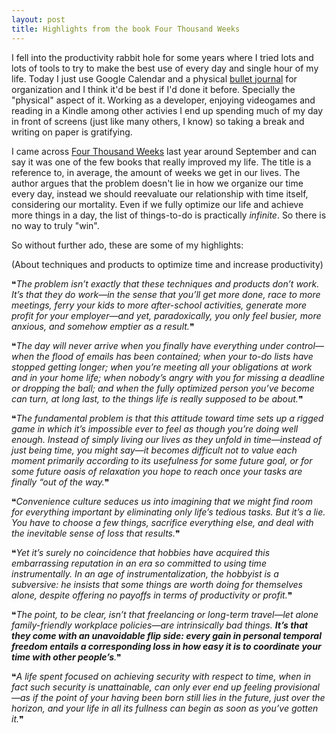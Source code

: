 ```yaml
---
layout: post
title: Highlights from the book Four Thousand Weeks
---
```


I fell into the productivity rabbit hole for some years where I tried lots and lots of tools to try to make the best use of every day and single hour of my life. Today I just use Google Calendar and a physical [bullet journal](https://bulletjournal.com/) for organization and I think it'd be best if I'd done it before. Specially the "physical" aspect of it. Working as a developer, enjoying videogames and reading in a Kindle among other activies I end up spending much of my day in front of screens (just like many others, I know) so taking a break and writing on paper is gratifying.

I came across [Four Thousand Weeks](https://www.goodreads.com/book/show/54785515-four-thousand-weeks) last year around September and can say it was one of the few books that really improved my life. The title is a reference to, in average, the amount of weeks we get in our lives. The author argues that the problem doesn't lie in how we organize our time every day, instead we should reevaluate our relationship with time itself, considering our mortality. Even if we fully optimize our life and achieve more things in a day, the list of things-to-do is practically _infinite_. So there is no way to truly "win".

So without further ado, these are some of my highlights:

(About techniques and products to optimize time and increase productivity)

❝*The problem isn’t exactly that these techniques and products don’t work. It’s that they do work—in the sense that you’ll get more done, race to more meetings, ferry your kids to more after-school activities, generate more profit for your employer—and yet, paradoxically, you only feel busier, more anxious, and somehow emptier as a result.*❞

❝*The day will never arrive when you finally have everything under control—when the flood of emails has been contained; when your to-do lists have stopped getting longer; when you’re meeting all your obligations at work and in your home life; when nobody’s angry with you for missing a deadline or dropping the ball; and when the fully optimized person you’ve become can turn, at long last, to the things life is really supposed to be about.*❞

❝*The fundamental problem is that this attitude toward time sets up a rigged game in which it’s impossible ever to feel as though you’re doing well enough. Instead of simply living our lives as they unfold in time—instead of just being time, you might say—it becomes difficult not to value each moment primarily according to its usefulness for some future goal, or for some future oasis of relaxation you hope to reach once your tasks are finally “out of the way.*❞

❝*Convenience culture seduces us into imagining that we might find room for everything important by eliminating only life’s tedious tasks. But it’s a lie. You have to choose a few things, sacrifice everything else, and deal with the inevitable sense of loss that results.*❞

❝*Yet it’s surely no coincidence that hobbies have acquired this embarrassing reputation in an era so committed to using time instrumentally. In an age of instrumentalization, the hobbyist is a subversive: he insists that some things are worth doing for themselves alone, despite offering no payoffs in terms of productivity or profit.*❞

❝*The point, to be clear, isn’t that freelancing or long-term travel—let alone family-friendly workplace policies—are intrinsically bad things. **It’s that they come with an unavoidable flip side: every gain in personal temporal freedom entails a corresponding loss in how easy it is to coordinate your time with other people’s**.*❞

❝*A life spent focused on achieving security with respect to time, when in fact such security is unattainable, can only ever end up feeling provisional—as if the point of your having been born still lies in the future, just over the horizon, and your life in all its fullness can begin as soon as you’ve gotten it.*❞
